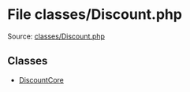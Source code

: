 File classes/Discount.php
=========

Source: [classes/Discount.php](https://github.com/PrestaShop/PrestaShop/blob/1.5.0.2/classes/Discount.php)


Classes
-------

* [DiscountCore](class.DiscountCore.md)

